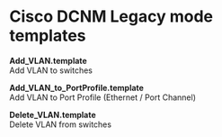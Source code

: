 # Cisco DCNM Legacy mode templates

**Add_VLAN.template**  
Add VLAN to switches

**Add_VLAN_to_PortProfile.template**  
Add VLAN to Port Profile (Ethernet / Port Channel)

**Delete_VLAN.template**  
Delete VLAN from switches
